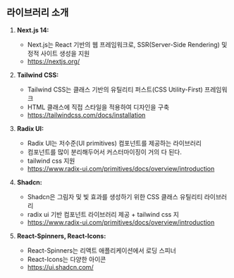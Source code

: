<h2>라이브러리 소개</h2>

1. <strong>Next.js 14:</strong>

    - Next.js는 React 기반의 웹 프레임워크로, SSR(Server-Side Rendering) 및 정적 사이트 생성을 지원
    - https://nextjs.org/
      
2. <strong>Tailwind CSS:</strong>
    - Tailwind CSS는 클래스 기반의 유틸리티 퍼스트(CSS Utility-First) 프레임워크
    - HTML 클래스에 직접 스타일을 적용하여 디자인을 구축
    - https://tailwindcss.com/docs/installation
      
3. <strong>Radix UI:</strong>
    - Radix UI는 저수준(UI primitives) 컴포넌트를 제공하는 라이브러리
    - 컴포넌트를 많이 분리해두어서 커스터마이징이 거의 다 된다.
    - tailwind css 지원
    - https://www.radix-ui.com/primitives/docs/overview/introduction

4. <strong>Shadcn:</strong>
    - Shadcn은 그림자 및 빛 효과를 생성하기 위한 CSS 클래스 유틸리티 라이브러리
    - radix ui 기반 컴포넌트 라이브러리 제공 + tailwind css 지
    - https://www.radix-ui.com/primitives/docs/overview/introduction

5. <strong>React-Spinners, React-Icons:</strong>
    - React-Spinners는 리액트 애플리케이션에서 로딩 스피너
    - React-Icons는 다양한 아이콘
    - https://ui.shadcn.com/
